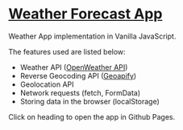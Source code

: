 # [Weather Forecast App](https://papiyan98.github.io/weather-forecast-app/ "Weather Forecast App")

Weather App implementation in Vanilla JavaScript.

The features used are listed below:
* Weather API ([OpenWeather API](https://openweathermap.org/ "OpenWeather API"))
* Reverse Geocoding API ([Geoapify](https://www.geoapify.com/ "Geoapify"))
* Geolocation API
* Network requests (fetch, FormData)
* Storing data in the browser (localStorage)

Click on heading to open the app in Github Pages.
